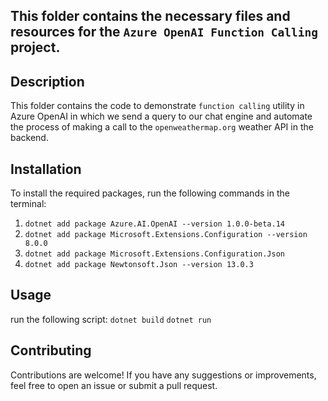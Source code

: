 ## This folder contains the necessary files and resources for the `Azure OpenAI Function Calling` project.

## Description
This folder contains the code to demonstrate `function calling` utility in Azure OpenAI in which we send a query to our chat engine and automate the process of making a call to the `openweathermap.org` weather API in the backend.

## Installation
To install the required packages, run the following commands in the terminal:

1) `dotnet add package Azure.AI.OpenAI --version 1.0.0-beta.14`
2) `dotnet add package Microsoft.Extensions.Configuration --version 8.0.0`
3) `dotnet add package Microsoft.Extensions.Configuration.Json`
4) `dotnet add package Newtonsoft.Json --version 13.0.3`

## Usage
run the following script:
`dotnet build`
`dotnet run`

## Contributing
Contributions are welcome! If you have any suggestions or improvements, feel free to open an issue or submit a pull request.

